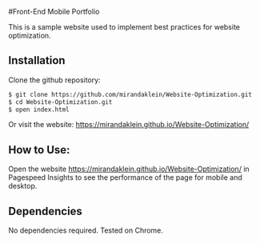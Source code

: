 #Front-End Mobile Portfolio

This is a sample website used to implement best practices for website optimization.

## Installation
Clone the github repository: 
```bash
$ git clone https://github.com/mirandaklein/Website-Optimization.git
$ cd Website-Optimization.git
$ open index.html
```
Or visit the website: https://mirandaklein.github.io/Website-Optimization/

## How to Use:
Open the website https://mirandaklein.github.io/Website-Optimization/ in Pagespeed Insights to see the performance of the page for mobile and desktop.

## Dependencies
No dependencies required. Tested on Chrome.



